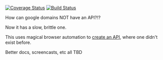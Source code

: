 [![Coverage Status](https://coveralls.io/repos/github/obradovic/google-domains/badge.svg?branch=master)](https://coveralls.io/github/obradovic/google-domains?branch=master)
[![Build Status](https://img.shields.io/endpoint.svg?url=https%3A%2F%2Factions-badge.atrox.dev%2Fobradovic%2Fgoogle-domains%2Fbadge&style=flat)](https://actions-badge.atrox.dev/obradovic/google-domains/goto)

How can google domains NOT have an API?!?

Now it has a slow, brittle one.

This uses magical browser automation to [create an API](https://amazon.com/Mashup-Patterns-Designs-Examples-Enterprise-ebook/dp/B0027976O0/), where one didn't exist before.

Better docs, screencasts, etc all TBD
